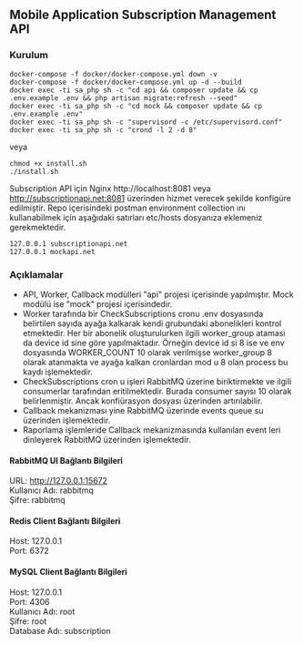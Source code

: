 ## Mobile Application Subscription Management API
### Kurulum

```shell
docker-compose -f docker/docker-compose.yml down -v
docker-compose -f docker/docker-compose.yml up -d --build
docker exec -ti sa_php sh -c "cd api && composer update && cp .env.example .env && php artisan migrate:refresh --seed"
docker exec -ti sa_php sh -c "cd mock && composer update && cp .env.example .env"
docker exec -ti sa_php sh -c "supervisord -c /etc/supervisord.conf"
docker exec -ti sa_php sh -c "crond -l 2 -d 8"
```
veya
```shell
chmod +x install.sh
./install.sh
```
Subscription API için Nginx http://localhost:8081 veya http://subscriptionapi.net:8081
 üzerinden hizmet verecek şekilde konfigüre edilmiştir. Repo içerisindeki postman environment collection ını kullanabilmek için aşağıdaki satırları etc/hosts dosyanıza eklemeniz gerekmektedir.
```shell
127.0.0.1 subscriptionapi.net
127.0.0.1 mockapi.net
```

### Açıklamalar
- API, Worker, Callback modülleri "api" projesi içerisinde yapılmıştır. Mock modülü ise "mock" projesi içerisindedir.
- Worker tarafında bir CheckSubscriptions cronu .env dosyasında belirtilen sayıda ayağa kalkarak kendi grubundaki abonelikleri kontrol etmektedir. Her bir abonelik oluşturulurken ilgili worker_group ataması da device id sine göre yapılmaktadır. Örneğin device id si 8 ise ve env dosyasında WORKER_COUNT 10 olarak verilmişse worker_group 8 olarak atanmakta ve ayağa kalkan cronlardan mod u 8 olan process bu kaydı işlemektedir.
- CheckSubscriptions cron u işleri RabbitMQ üzerine biriktirmekte ve ilgili consumerlar tarafından eritilmektedir. Burada consumer sayısı 10 olarak belirlenmiştir. Ancak konfiürasyon dosyası üzerinden artırılabilir.
- Callback mekanizması yine RabbitMQ üzerinde events queue su üzerinden işlemektedir.
- Raporlama işlemleride Callback mekanizmasında kullanılan event leri dinleyerek RabbitMQ üzerinden işlemektedir.

#### RabbitMQ UI Bağlantı Bilgileri
URL: http://127.0.0.1:15672 <br />
Kullanıcı Adı: rabbitmq <br />
Şifre: rabbitmq

#### Redis Client Bağlantı Bilgileri
Host: 127.0.0.1 <br />
Port: 6372 <br />

#### MySQL Client Bağlantı Bilgileri
Host: 127.0.0.1 <br />
Port: 4306 <br />
Kullanıcı Adı: root <br />
Şifre: root <br />
Database Adı: subscription <br />

